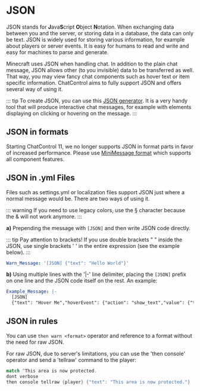 # JSON

JSON stands for **J**ava**S**cript **O**bject **N**otation. When exchanging data between you and the server, or storing data in a database, the data can only be text. JSON is widely used for storing various information, for example about players or server events. It is easy for humans to read and write and easy for machines to parse and generate. 
 
Minecraft uses JSON when handling chat. In addition to the plain chat message, JSON allows other (to you invisible) data to be transferred as well. That way, you may view fancy chat components such as hover text or item specific information. ChatControl aims to fully support JSON and offers several way of using it.

::: tip
To create JSON, you can use this [JSON generator](http://minecraftjson.com). It is a very handy tool that will produce interactive chat messages, for example with elements displaying on clicking or hovering on the message.
:::

## JSON in formats
Starting ChatControl 11, we no longer supports JSON in format parts in favor of increased performance. Please use [MiniMessage format](https://webui.advntr.dev/) which supports all component features.

## JSON in .yml Files
Files such as settings.yml or localization files support JSON just where a normal message would be. There are two ways of using it.

::: warning
If you need to use legacy colors, use the § character because the & will not work anymore.
:::

**a)** Prepending the message with `[JSON]` and then write JSON code directly. 

::: tip
Pay attention to brackets! If you use double brackets " " inside the JSON, use single brackets ' ' in the entire expression (see the example below).
:::

```yaml
Warn_Message: '[JSON] {"text": "Hello World"}'
```

**b)** Using multiple lines with the '|-' line delimiter, placing the `[JSON]` prefix on one line and the JSON code itself on the rest. An example:

```yaml
Example_Message: |-
  [JSON]
  {"text": "Hover Me","hoverEvent": {"action": "show_text","value": {"text": "Hey there!"}}}
```

## JSON in rules
You can use `then warn <format>` operator and reference to a format without the need for raw JSON.

For raw JSON, due to server's limitations, you can use the 'then console' operator and send a 'tellraw' command to the player:

```rs
match ^This area is now protected.
dont verbose
then console tellraw {player} {"text": "This area is now protected."}
```

<style>
code {
  font-family: monospace;
}
</style>